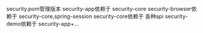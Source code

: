 security.pom管理版本
security-app依赖于 security-core
security-browser依赖于 security-core,spring-session
security-core依赖于 各种api
security-demo依赖于 security-app+...
